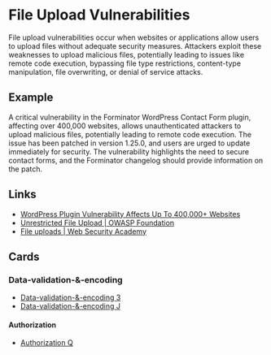 # File Upload Vulnerabilities

File upload vulnerabilities occur when websites or applications allow users to upload files without adequate security measures. Attackers exploit these weaknesses to upload malicious files, potentially leading to issues like remote code execution, bypassing file type restrictions, content-type manipulation, file overwriting, or denial of service attacks.

## Example

A critical vulnerability in the Forminator WordPress Contact Form plugin, affecting over 400,000 websites, allows unauthenticated attackers to upload malicious files, potentially leading to remote code execution. The issue has been patched in version 1.25.0, and users are urged to update immediately for security. The vulnerability highlights the need to secure contact forms, and the Forminator changelog should provide information on the patch.

## Links

- [WordPress Plugin Vulnerability Affects Up To 400,000+ Websites](https://www.searchenginejournal.com/forminator-contact-form-vulnerability/495140/)
- [Unrestricted File Upload | OWASP Foundation](https://owasp.org/www-community/vulnerabilities/Unrestricted_File_Upload)
- [File uploads | Web Security Academy](https://portswigger.net/web-security/file-upload#:~:text=File%20upload%20vulnerabilities%20are%20when,type%2C%20contents%2C%20or%20size.)

## Cards

### Data-validation-&-encoding

- [Data-validation-&-encoding 3](/cards/VE3)
- [Data-validation-&-encoding J](/cards/VEJ)

#### Authorization
- [Authorization Q](/cards/AZQ)
